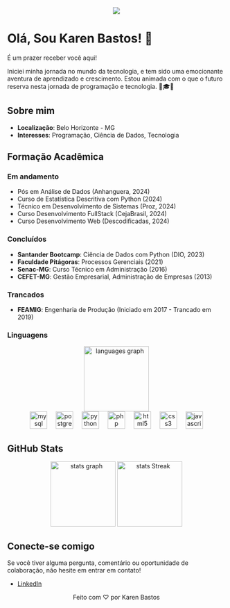 <div align="center">
  <img src="https://drive.google.com/file/d/1GppAWUiQrKHMslv3QeN2VFI6FwYTS_3C/view?usp=sharing"/>
</div>

# Olá, Sou Karen Bastos! 👋

É um prazer receber você aqui!

Iniciei minha jornada no mundo da tecnologia, e tem sido uma emocionante aventura de aprendizado e crescimento. Estou animada com o que o futuro reserva nesta jornada de programação e tecnologia. 🚀🎓🎯

## Sobre mim

- **Localização**: Belo Horizonte - MG
- **Interesses**: Programação, Ciência de Dados, Tecnologia

## Formação Acadêmica

### Em andamento
- Pós em Análise de Dados (Anhanguera, 2024)
- Curso de Estatística Descritiva com Python (2024)
- Técnico em Desenvolvimento de Sistemas (Proz, 2024)
- Curso Desenvolvimento FullStack (CejaBrasil, 2024)
- Curso Desenvolvimento Web (Descodificadas, 2024)

### Concluídos
- **Santander Bootcamp**: Ciência de Dados com Python (DIO, 2023)
- **Faculdade Pitágoras**: Processos Gerenciais (2021)
- **Senac-MG**: Curso Técnico em Administração (2016)
- **CEFET-MG**: Gestão Empresarial, Administração de Empresas (2013)

### Trancados
- **FEAMIG**: Engenharia de Produção (Iniciado em 2017 - Trancado em 2019)

### Linguagens

<div align="center">
  <img src="https://github-readme-stats.vercel.app/api/top-langs?username=karenkaroline-bastos&locale=en&hide_title=false&layout=compact&card_width=320&langs_count=5&theme=dracula&hide_border=false&order=2" height="150" alt="languages graph"  />
</div>


<div align="center">
  <img src="https://skillicons.dev/icons?i=mysql" height="40" alt="mysql logo"  />
  <img width="12" />
  <img src="https://skillicons.dev/icons?i=postgres" height="40" alt="postgresql logo"  />
  <img width="12" />
  <img src="https://skillicons.dev/icons?i=py" height="40" alt="python logo"  />
  <img width="12" />
  <img src="https://skillicons.dev/icons?i=php" height="40" alt="php logo"  />
  <img width="12" />
  <img src="https://skillicons.dev/icons?i=html" height="40" alt="html5 logo"  />
  <img width="12" />
  <img src="https://skillicons.dev/icons?i=css" height="40" alt="css3 logo"  />
  <img width="12" />
  <img src="https://skillicons.dev/icons?i=js" height="40" alt="javascript logo"  />
</div>

## GitHub Stats
<div align="center">
  <img src="https://github-readme-stats.vercel.app/api?username=karenkaroline-bastos&hide_title=false&hide_rank=false&show_icons=true&include_all_commits=true&count_private=true&disable_animations=false&theme=dracula&locale=en&hide_border=false&order=1" height="150" alt="stats graph"  />
  <img src="https://streak-stats.demolab.com/?user=karenkaroline-bastos&theme=bear&background=000&border=Ffffff&dates=FFF)](https://git.io/streak-stats" height="150" alt="stats Streak"  />
</div>

## Conecte-se comigo

Se você tiver alguma pergunta, comentário ou oportunidade de colaboração, não hesite em entrar em contato!

- [LinkedIn](https://www.linkedin.com/in/karen-karoline-bastos-846b2083)

<p align="center">Feito com ♡ por Karen Bastos</p>

